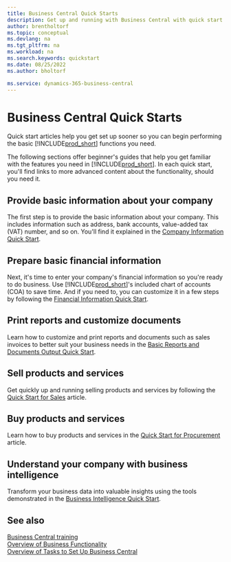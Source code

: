 ```yaml
---
title: Business Central Quick Starts
description: Get up and running with Business Central with quick start articles and tips that help you fill in the first critical fields.
author: brentholtorf
ms.topic: conceptual
ms.devlang: na
ms.tgt_pltfrm: na
ms.workload: na
ms.search.keywords: quickstart
ms.date: 08/25/2022
ms.author: bholtorf

ms.service: dynamics-365-business-central
---
```


# Business Central Quick Starts

Quick start articles help you get set up sooner so you can begin performing the basic [!INCLUDE[prod_short](includes/prod_short.md)] functions you need.

The following sections offer beginner's guides that help you get familiar with the features you need in [!INCLUDE[prod_short](includes/prod_short.md)]. In each quick start, you'll find links to more advanced content about the functionality, should you need it.

## Provide basic information about your company

The first step is to provide the basic information about your company. This includes information such as address, bank accounts, value-added tax (VAT) number, and so on. You'll find it explained in the [Company Information Quick Start](quick-start-company-information.md).

## Prepare basic financial information

Next, it's time to enter your company's financial information so you're ready to do business. Use [!INCLUDE[prod_short](includes/prod_short.md)]'s included chart of accounts (COA) to save time. And if you need to, you can customize it in a few steps by following the [Financial Information Quick Start](quick-start-financial-information.md).

<!--
## Financial Basics

Financial Information  
(chart of accounts, but explained for non-accountants)
-->

## Print reports and customize documents

Learn how to customize and print reports and documents such as sales invoices to better suit your business needs in the [Basic Reports and Documents Output Quick Start](quick-start-reports-and-documents.md).

<!-- Reports and Documents  
(final reports, but also documents - how do I style invoices to work better for me?)
-->

## Sell products and services

Get quickly up and running selling products and services by following the [Quick Start for Sales](quick-start-sell-products-and-services.md) article.

<!--
(customer, items, things on stock or not, orders versus invoices, get paid on time, etc.)
-->

## Buy products and services

Learn how to buy products and services in the [Quick Start for Procurement](quick-start-procurement.md) article.  

<!--
(buy stuff, register in inventory, pay vendor)
-->

## Understand your company with business intelligence

Transform your business data into valuable insights using the tools demonstrated in the [Business Intelligence Quick Start](quick-start-business-intelligence.md).

<!--
Business Intelligence  
(reports)
-->

## See also

[Business Central training](/training/dynamics365/business-central?WT.mc_id=dyn365bc_landingpage-docs)  
[Overview of Business Functionality](across-business-functionality.md)  
[Overview of Tasks to Set Up Business Central](setup.md)  
